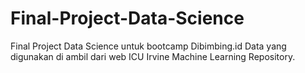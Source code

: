 # Final-Project-Data-Science
Final Project Data Science untuk bootcamp Dibimbing.id
Data yang digunakan di ambil dari web ICU Irvine Machine Learning Repository.
